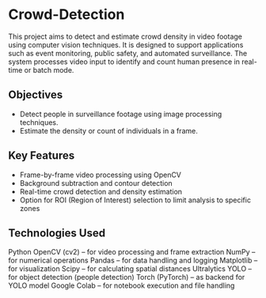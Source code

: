 # Crowd-Detection
This project aims to detect and estimate crowd density in video footage using computer vision techniques. It is designed to support applications such as event monitoring, public safety, and automated surveillance. The system processes video input to identify and count human presence in real-time or batch mode.

## Objectives
- Detect people in surveillance footage using image processing techniques.
- Estimate the density or count of individuals in a frame.

## Key Features
- Frame-by-frame video processing using OpenCV
- Background subtraction and contour detection
- Real-time crowd detection and density estimation
- Option for ROI (Region of Interest) selection to limit analysis to specific zones

## Technologies Used
Python
OpenCV (cv2) – for video processing and frame extraction
NumPy – for numerical operations
Pandas – for data handling and logging
Matplotlib – for visualization
Scipy – for calculating spatial distances
Ultralytics YOLO – for object detection (people detection)
Torch (PyTorch) – as backend for YOLO model
Google Colab – for notebook execution and file handling

